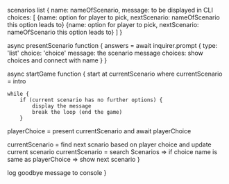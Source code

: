 scenarios list {
name: nameOfScenario,
message: to be displayed in CLI
choices: [
{name: option for player to pick, nextScenario: nameOfScenario this option leads to}
{name: option for player to pick, nextScenario: nameOfScenario this option leads to}
]
}

async presentScenario function {
answers = await inquirer.prompt
{
type: 'list'
choice: 'choice'
message: the scenario message
choices: show choices and connect with name
}
}

async startGame function {
start at currentScenario where currentScenario = intro

    while {
        if (current scenario has no further options) {
            display the message
            break the loop (end the game)
        }

playerChoice = present currentScenario and await playerChoice

currentScenario = find next scnario based on player choice and update current scenario
currentScenario = search Scenarios => if choice name is same as playerChoice => show next scenario
}

log goodbye message to console
}
